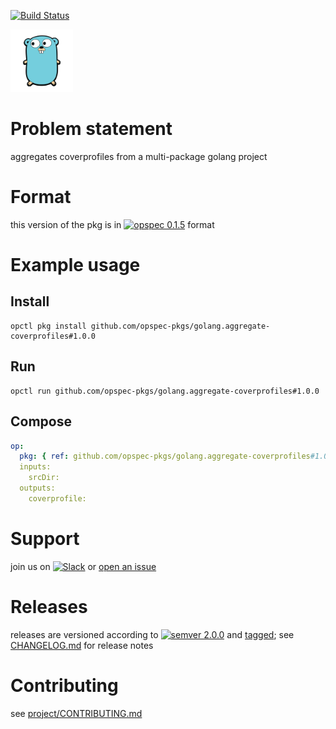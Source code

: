 [![Build Status](https://travis-ci.org/opspec-pkgs/golang.aggregate-coverprofiles.svg?branch=master)](https://travis-ci.org/opspec-pkgs/golang.aggregate-coverprofiles)

<img src="icon.svg" alt="icon" height="100px">

# Problem statement

aggregates coverprofiles from a multi-package golang project

# Format

this version of the pkg is in [![opspec 0.1.5](https://img.shields.io/badge/opspec-0.1.5-brightgreen.svg?colorA=6b6b6b&colorB=fc16be)](https://opspec.io/0.1.5/packages.html) format

# Example usage

## Install

```shell
opctl pkg install github.com/opspec-pkgs/golang.aggregate-coverprofiles#1.0.0
```

## Run

```
opctl run github.com/opspec-pkgs/golang.aggregate-coverprofiles#1.0.0
```

## Compose

```yaml
op:
  pkg: { ref: github.com/opspec-pkgs/golang.aggregate-coverprofiles#1.0.0 }
  inputs:
    srcDir:
  outputs:
    coverprofile:
```

# Support

join us on
[![Slack](https://opspec-slackin.herokuapp.com/badge.svg)](https://opspec-slackin.herokuapp.com/)
or
[open an issue](https://github.com/opspec-pkgs/golang.aggregate-coverprofiles/issues)

# Releases

releases are versioned according to
[![semver 2.0.0](https://img.shields.io/badge/semver-2.0.0-brightgreen.svg)](http://semver.org/spec/v2.0.0.html)
and [tagged](https://git-scm.com/book/en/v2/Git-Basics-Tagging); see
[CHANGELOG.md](CHANGELOG.md) for release notes

# Contributing

see
[project/CONTRIBUTING.md](https://github.com/opspec-pkgs/project/blob/master/CONTRIBUTING.md)
